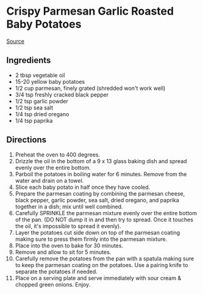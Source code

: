 # Crispy Parmesan Garlic Roasted Baby Potatoes

[Source](https://fortheloveofcooking.net/2019/01/crispy-parmesan-garlic-roasted-baby-potatoes.html)

## Ingredients

- 2 tbsp vegetable oil
- 15-20 yellow baby potatoes
- 1/2 cup parmesan, finely grated (shredded won't work well)
- 3/4 tsp freshly cracked black pepper
- 1/2 tsp garlic powder
- 1/2 tsp sea salt
- 1/4 tsp dried oregano
- 1/4 tsp paprika

## Directions

1. Preheat the oven to 400 degrees.
1. Drizzle the oil in the bottom of a 9 x 13 glass baking dish and spread evenly over the entire bottom.
1. Parboil the potatoes in boiling water for 6 minutes. Remove from the water and drain on a towel.
1. Slice each baby potato in half once they have cooled.
1. Prepare the parmesan coating by combining the parmesan cheese, black pepper, garlic powder, sea salt, dried oregano, and paprika together in a dish; mix until well combined.
1. Carefully SPRINKLE the parmesan mixture evenly over the entire bottom of the pan. (DO NOT dump it in and then try to spread. Once it touches the oil, it's impossible to spread it evenly).
1. Layer the potatoes cut side down on top of the parmesan coating making sure to press them firmly into the parmesan mixture.
1. Place into the oven to bake for 30 minutes.
1. Remove and allow to sit for 5 minutes.
1. Carefully remove the potatoes from the pan with a spatula making sure to keep the parmesan coating on the potatoes. Use a pairing knife to separate the potatoes if needed.
1. Place on a serving plate and serve immediately with sour cream & chopped green onions. Enjoy.
